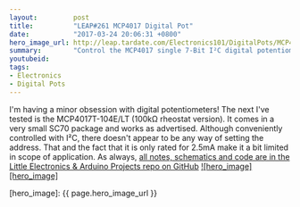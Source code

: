 ```yaml
---
layout:         post
title:          "LEAP#261 MCP4017 Digital Pot"
date:           "2017-03-24 20:06:31 +0800"
hero_image_url: http://leap.tardate.com/Electronics101/DigitalPots/MCP4017/assets/MCP4017_build.jpg
summary:        "Control the MCP4017 single 7-Bit I²C digital potentiometer with an Arduino"
youtubeid:
tags:
- Electronics
- Digital Pots
---
```


I'm having a minor obsession with digital potentiometers!
The next I've tested is the MCP4017T-104E/LT (100kΩ rheostat version).
It comes in a very small SC70 package and works as advertised.
Although conveniently controlled with I²C, there doesn't appear to be any way of setting the address.
That and the fact that it is only rated for 2.5mA make it a bit limited in scope of application.
As always, [all notes, schematics and code are in the Little Electronics & Arduino Projects repo on GitHub][project]
[![hero_image][hero_image]][project]


[leap]: http://leap.tardate.com
[project]: https://github.com/tardate/LittleArduinoProjects/tree/master/Electronics101/DigitalPots/MCP4017
[hero_image]: {{ page.hero_image_url }}
